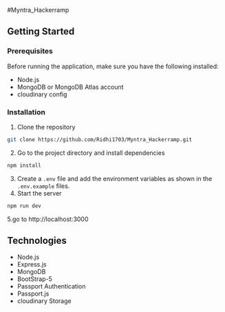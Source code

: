 #Myntra_Hackerramp

## Getting Started

### Prerequisites

Before running the application, make sure you have the following installed:

- Node.js
- MongoDB or MongoDB Atlas account
- cloudinary config

### Installation

1. Clone the repository

```bash
git clone https://github.com/Ridhi1703/Myntra_Hackerramp.git
```
2. Go to the project directory and install dependencies 

```bash
npm install
```

3. Create a `.env` file  and add the environment variables as shown in the `.env.example` files.
4. Start the server

```bash
npm run dev
```

5.go to http://localhost:3000 

## Technologies

- Node.js
- Express.js
- MongoDB
- BootStrap-5
- Passport Authentication
- Passport.js
- cloudinary Storage
